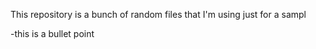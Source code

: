 This repository is a bunch of random files that I'm using just for a sampl

-this is a bullet point
